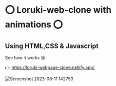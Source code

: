 # ⭕ Loruki-web-clone with animations ⭕

## Using HTML,CSS & Javascript

See how it works 😍

👉 https://loruki-webpage-clone.netlify.app/

![Screenshot 2023-08-11 142753](https://github.com/Sachintha-Samarathunga/Loruki-webpage/assets/98406068/533b0af5-b062-4aea-ac7b-c3f84670c5b1)
